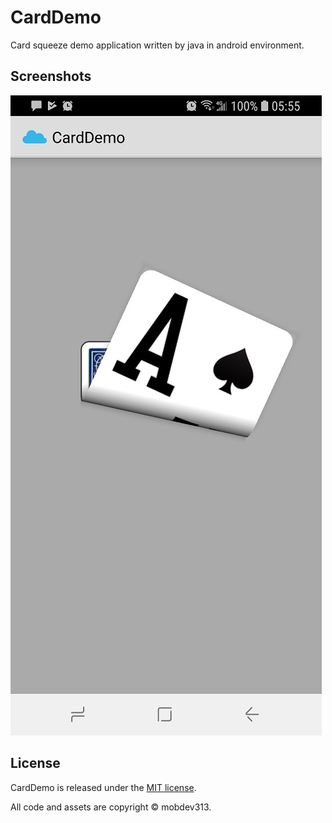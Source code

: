 # CardDemo
Card squeeze demo application written by java in android environment.



## Screenshots
![Deck Tracker](https://github.com/mobdev313/CardDemo/blob/master/screenshot.jpg)

## License
CardDemo is released under the [MIT license](LICENSE).

All code and assets are copyright © mobdev313.
